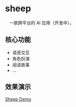 # sheep

&emsp;一款跨平台的 AI 应用（开发中）。

## 核心功能

- 语音交互
- 角色扮演
- 阅读故事
- ...

## 效果演示

[Sheep Demo](https://pgthinker.me/wp-content/uploads/2024/04/sheep.webm)





